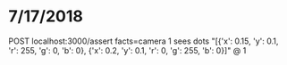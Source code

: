 # 7/17/2018

POST localhost:3000/assert facts=camera 1 sees dots "[{'x': 0.15, 'y': 0.1, 'r': 255, 'g': 0, 'b': 0}, {'x': 0.2, 'y': 0.1, 'r': 0, 'g': 255, 'b': 0}]" @ 1

